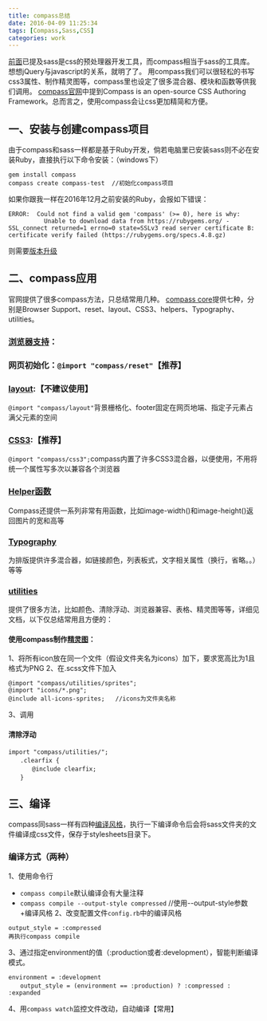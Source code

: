 ```yaml
---
title: compass总结
date: 2016-04-09 11:25:34
tags: [Compass,Sass,CSS]
categories: work
---
```


[前面](https://leahshi.github.io/2017/02/15/sass%E6%80%BB%E7%BB%93/)已提及sass是css的预处理器开发工具，而compass相当于sass的工具库。想想jQuery与javascript的关系，就明了了。
用compass我们可以很轻松的书写css3属性、制作精灵图等，compass里也设定了很多混合器、模块和函数等供我们调用。
[compass官网](http://compass-style.org/)中提到Compass is an open-source CSS Authoring Framework。总而言之，使用compass会让css更加精简和方便。

<!-- more -->

## 一、安装与创建compass项目
由于compass和sass一样都是基于Ruby开发，倘若电脑里已安装sass则不必在安装Ruby，直接执行以下命令安装：（windows下）
```
gem install compass
compass create compass-test  //初始化compass项目
```
如果你跟我一样在2016年12月之前安装的Ruby，会报如下错误：
```
ERROR:  Could not find a valid gem 'compass' (>= 0), here is why:
          Unable to download data from https://rubygems.org/ - SSL_connect returned=1 errno=0 state=SSLv3 read server certificate B: certificate verify failed (https://rubygems.org/specs.4.8.gz)
```
则需要[版本升级](https://gist.github.com/luislavena/f064211759ee0f806c88)


## 二、compass应用
官网提供了很多compass方法，只总结常用几种。
[compass core](http://compass-style.org/reference/compass/)提供七种，分别是Browser Support、reset、layout、CSS3、helpers、Typography、utilities。
### [浏览器支持](http://compass-style.org/reference/compass/support/)：

### 网页初始化：`@import "compass/reset"`【推荐】

### [layout](http://compass-style.org/reference/compass/layout/):【不建议使用】
`@import "compass/layout"`背景栅格化、footer固定在网页地端、指定子元素占满父元素的空间

### [CSS3](http://compass-style.org/reference/compass/css3/):【推荐】
`@import "compass/css3";`compass内置了许多CSS3混合器，以便使用，不用将统一个属性写多次以兼容各个浏览器

### [Helper函数](http://compass-style.org/reference/compass/helpers/)
Compass还提供一系列非常有用函数，比如image-width()和image-height()返回图片的宽和高等

### [Typography](http://compass-style.org/reference/compass/typography/)
为排版提供许多混合器，如链接颜色，列表板式，文字相关属性（换行，省略。。）等等

### [utilities](http://compass-style.org/reference/compass/utilities/)
提供了很多方法，比如颜色、清除浮动、浏览器兼容、表格、精灵图等等，详细见文档，以下仅总结常用且方便的：
#### 使用compass制作[精灵图](http://compass-style.org/help/tutorials/spriting/)：
1、将所有icon放在同一个文件（假设文件夹名为icons）加下，要求宽高比为1且格式为PNG
2、在.scss文件下加入
```
@import "compass/utilities/sprites";
@import "icons/*.png";
@include all-icons-sprites;   //icons为文件夹名称
```
3、调用
#### 清除浮动
```
import "compass/utilities/";
　　.clearfix {
　　　　@include clearfix;
　　}
```


## 三、编译
compass同sass一样有四种[编译风格](https://leahshi.github.io/2017/02/15/sass%E6%80%BB%E7%BB%93/)，执行一下编译命令后会将sass文件夹的文件编译成css文件，保存于stylesheets目录下。

### 编译方式（两种）
1、使用命令行
- `compass compile`默认编译会有大量注释
- `compass compile --output-style compressed` //使用--output-style参数+编译风格
2、改变配置文件`config.rb`中的编译风格
```
output_style = :compressed
再执行compass compile
```
3、通过指定environment的值（:production或者:development），智能判断编译模式。
```
environment = :development
　　output_style = (environment == :production) ? :compressed : :expanded
```
4、用`compass watch`监控文件改动，自动编译【常用】
